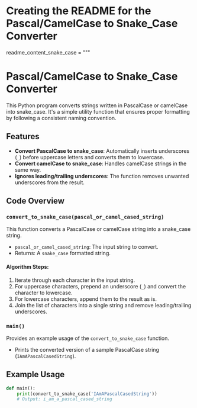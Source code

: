 # Creating the README for the Pascal/CamelCase to Snake_Case Converter
readme_content_snake_case = """
# Pascal/CamelCase to Snake_Case Converter

This Python program converts strings written in PascalCase or camelCase into snake_case. It's a simple utility function that ensures proper formatting by following a consistent naming convention.

## Features

- **Convert PascalCase to snake_case**: Automatically inserts underscores (`_`) before uppercase letters and converts them to lowercase.
- **Convert camelCase to snake_case**: Handles camelCase strings in the same way.
- **Ignores leading/trailing underscores**: The function removes unwanted underscores from the result.

## Code Overview

### `convert_to_snake_case(pascal_or_camel_cased_string)`
This function converts a PascalCase or camelCase string into a snake_case string.

- `pascal_or_camel_cased_string`: The input string to convert.
- Returns: A `snake_case` formatted string.

#### Algorithm Steps:
1. Iterate through each character in the input string.
2. For uppercase characters, prepend an underscore (`_`) and convert the character to lowercase.
3. For lowercase characters, append them to the result as is.
4. Join the list of characters into a single string and remove leading/trailing underscores.

### `main()`
Provides an example usage of the `convert_to_snake_case` function.

- Prints the converted version of a sample PascalCase string (`IAmAPascalCasedString`).

## Example Usage

```python
def main():
    print(convert_to_snake_case('IAmAPascalCasedString'))
    # Output: i_am_a_pascal_cased_string